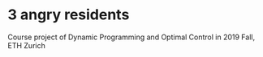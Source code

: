 # 3 angry residents

Course project of Dynamic Programming and Optimal Control in 2019 Fall, ETH Zurich
